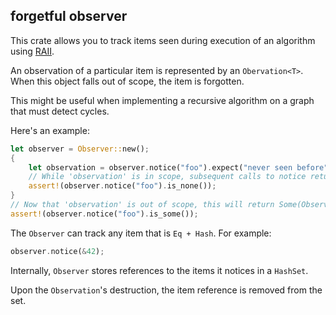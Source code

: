 ## forgetful observer

This crate allows you to track items seen during execution of an algorithm using [RAII](https://en.wikipedia.org/wiki/Resource_acquisition_is_initialization).

An observation of a particular item is represented by an `Obervation<T>`. When this object falls
out of scope, the item is forgotten.

This might be useful when implementing a recursive algorithm on a graph that must detect cycles.

Here's an example:

```rust
let observer = Observer::new();
{
    let observation = observer.notice("foo").expect("never seen before");
    // While 'observation' is in scope, subsequent calls to notice return None.
    assert!(observer.notice("foo").is_none());
}
// Now that 'observation' is out of scope, this will return Some(Observation).
assert!(observer.notice("foo").is_some());
```

The `Observer` can track any item that is `Eq + Hash`. For example:
```rust
observer.notice(&42);
```

Internally, `Observer` stores references to the items
it notices in a `HashSet`. 

Upon the `Observation`'s destruction, the item reference is removed from the set. 